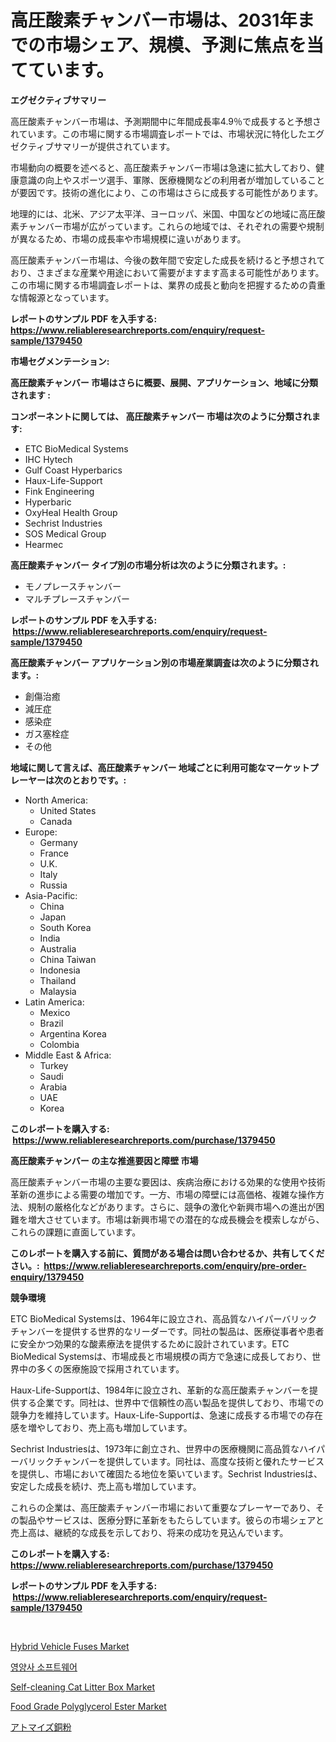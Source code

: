 <p><h1>高圧酸素チャンバー市場は、2031年までの市場シェア、規模、予測に焦点を当てています。</h1></p><p><strong>エグゼクティブサマリー</strong></p>
<p><p>高圧酸素チャンバー市場は、予測期間中に年間成長率4.9％で成長すると予想されています。この市場に関する市場調査レポートでは、市場状況に特化したエグゼクティブサマリーが提供されています。</p><p>市場動向の概要を述べると、高圧酸素チャンバー市場は急速に拡大しており、健康意識の向上やスポーツ選手、軍隊、医療機関などの利用者が増加していることが要因です。技術の進化により、この市場はさらに成長する可能性があります。</p><p>地理的には、北米、アジア太平洋、ヨーロッパ、米国、中国などの地域に高圧酸素チャンバー市場が広がっています。これらの地域では、それぞれの需要や規制が異なるため、市場の成長率や市場規模に違いがあります。</p><p>高圧酸素チャンバー市場は、今後の数年間で安定した成長を続けると予想されており、さまざまな産業や用途において需要がますます高まる可能性があります。この市場に関する市場調査レポートは、業界の成長と動向を把握するための貴重な情報源となっています。</p></p>
<p><strong>レポートのサンプル PDF を入手する: <a href="https://www.reliableresearchreports.com/enquiry/request-sample/1379450">https://www.reliableresearchreports.com/enquiry/request-sample/1379450</a></strong></p>
<p><strong>市場セグメンテーション:</strong></p>
<p><strong> 高圧酸素チャンバー 市場はさらに概要、展開、アプリケーション、地域に分類されます :</strong></p>
<p><strong>コンポーネントに関しては、 高圧酸素チャンバー 市場は次のように分類されます: &nbsp;</strong></p>
<p><ul><li>ETC BioMedical Systems</li><li>IHC Hytech</li><li>Gulf Coast Hyperbarics</li><li>Haux-Life-Support</li><li>Fink Engineering</li><li>Hyperbaric</li><li>OxyHeal Health Group</li><li>Sechrist Industries</li><li>SOS Medical Group</li><li>Hearmec</li></ul></p>
<p><strong> 高圧酸素チャンバー タイプ別の市場分析は次のように分類されます。:</strong></p>
<p><ul><li>モノプレースチャンバー</li><li>マルチプレースチャンバー</li></ul></p>
<p><strong>レポートのサンプル PDF を入手する: &nbsp;<a href="https://www.reliableresearchreports.com/enquiry/request-sample/1379450">https://www.reliableresearchreports.com/enquiry/request-sample/1379450</a></strong></p>
<p><strong> 高圧酸素チャンバー アプリケーション別の市場産業調査は次のように分類されます。:</strong></p>
<p><ul><li>創傷治癒</li><li>減圧症</li><li>感染症</li><li>ガス塞栓症</li><li>その他</li></ul></p>
<p><strong>地域に関して言えば、高圧酸素チャンバー 地域ごとに利用可能なマーケットプレーヤーは次のとおりです。:</strong></p>
<p><ul>
    <li>
        North America:
        <ul>
            <li>United States</li>
            <li>Canada</li>
        </ul>
    </li>
    <li>
        Europe:
        <ul>
            <li>Germany</li>
            <li>France</li>
            <li>U.K.</li>
            <li>Italy</li>
            <li>Russia</li>
        </ul>
    </li>
    <li>
        Asia-Pacific:
        <ul>
            <li>China</li>
            <li>Japan</li>
            <li>South Korea</li>
            <li>India</li>
            <li>Australia</li>
            <li>China Taiwan</li>
            <li>Indonesia</li>
            <li>Thailand</li>
            <li>Malaysia</li>
        </ul>
    </li>
    <li>
        Latin America:
        <ul>
            <li>Mexico</li>
            <li>Brazil</li>
            <li>Argentina Korea</li>
            <li>Colombia</li>
        </ul>
    </li>
    <li>
        Middle East & Africa:
        <ul>
            <li>Turkey</li>
            <li>Saudi</li>
            <li>Arabia</li>
            <li>UAE</li>
            <li>Korea</li>
        </ul>
    </li>
    </ul></p>
<p><strong>このレポートを購入する: &nbsp;<a href="https://www.reliableresearchreports.com/purchase/1379450">https://www.reliableresearchreports.com/purchase/1379450</a></strong></p>
<p><strong>高圧酸素チャンバー の主な推進要因と障壁 市場</strong></p>
<p><p>高圧酸素チャンバー市場の主要な要因は、疾病治療における効果的な使用や技術革新の進歩による需要の増加です。一方、市場の障壁には高価格、複雑な操作方法、規制の厳格化などがあります。さらに、競争の激化や新興市場への進出が困難を増大させています。市場は新興市場での潜在的な成長機会を模索しながら、これらの課題に直面しています。</p></p>
<p><strong>このレポートを購入する前に、質問がある場合は問い合わせるか、共有してください。:&nbsp; <a href="https://www.reliableresearchreports.com/enquiry/pre-order-enquiry/1379450">https://www.reliableresearchreports.com/enquiry/pre-order-enquiry/1379450</a></strong></p>
<p><strong>競争環境</strong></p>
<p><p>ETC BioMedical Systemsは、1964年に設立され、高品質なハイパーバリックチャンバーを提供する世界的なリーダーです。同社の製品は、医療従事者や患者に安全かつ効果的な酸素療法を提供するために設計されています。ETC BioMedical Systemsは、市場成長と市場規模の両方で急速に成長しており、世界中の多くの医療施設で採用されています。</p><p>Haux-Life-Supportは、1984年に設立され、革新的な高圧酸素チャンバーを提供する企業です。同社は、世界中で信頼性の高い製品を提供しており、市場での競争力を維持しています。Haux-Life-Supportは、急速に成長する市場での存在感を増やしており、売上高も増加しています。</p><p>Sechrist Industriesは、1973年に創立され、世界中の医療機関に高品質なハイパーバリックチャンバーを提供しています。同社は、高度な技術と優れたサービスを提供し、市場において確固たる地位を築いています。Sechrist Industriesは、安定した成長を続け、売上高も増加しています。</p><p>これらの企業は、高圧酸素チャンバー市場において重要なプレーヤーであり、その製品やサービスは、医療分野に革新をもたらしています。彼らの市場シェアと売上高は、継続的な成長を示しており、将来の成功を見込んでいます。</p></p>
<p><strong>このレポートを購入する: &nbsp; <a href="https://www.reliableresearchreports.com/purchase/1379450">https://www.reliableresearchreports.com/purchase/1379450</a></strong></p>
<p><strong>レポートのサンプル PDF を入手する: &nbsp;<a href="https://www.reliableresearchreports.com/enquiry/request-sample/1379450">https://www.reliableresearchreports.com/enquiry/request-sample/1379450</a></strong><strong></strong></p>
<p>&nbsp;</p>
<p><p><a href="https://view.publitas.com/reportprime-1/hybrid-vehicle-fuses-market-challenges-opportunities-and-growth-drivers-and-major-market-players-forecasted-for-period-from-2024-2031/">Hybrid Vehicle Fuses Market</a></p><p><a href="https://medium.com/@xvz497517413/%EC%98%81%EC%96%91%EC%82%AC-%EC%86%8C%ED%94%84%ED%8A%B8%EC%9B%A8%EC%96%B4-%EC%8B%9C%EC%9E%A5-%EA%B7%9C%EB%AA%A8-cagr-%ED%8A%B8%EB%A0%8C%EB%93%9C-2024-2030-ad2a56566a35">영양사 소프트웨어</a></p><p><a href="https://view.publitas.com/reportprime-1/self-cleaning-cat-litter-box-market-growth-market-trends-covid-19-impact-and-forecasts-for-period-from-2024-2031/">Self-cleaning Cat Litter Box Market</a></p><p><a href="https://skillful-vermicelli-b89.notion.site/Food-Grade-Polyglycerol-Ester-Market-Research-Report-Forecasted-for-Period-from-2024-2031-by-Mark-5452e7a4d97a4d488a0a22cab49da6e5">Food Grade Polyglycerol Ester Market</a></p><p><a href="https://github.com/zekaoe592392/Market-Research-Report-List-1/blob/main/3705498186589.md">アトマイズ銅粉</a></p></p>